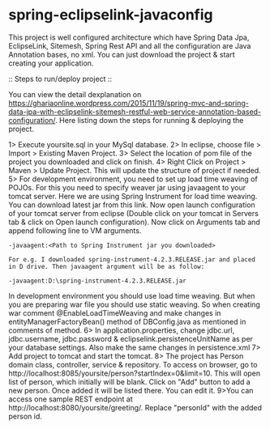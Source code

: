 # spring-eclipselink-javaconfig
This project is well configured architecture which have Spring Data Jpa, EclipseLink, Sitemesh, Spring Rest API and all the configuration are Java Annotation bases, no xml. You can just download the project &amp; start creating your application.

:: Steps to run/deploy project ::

You can view the detail dexplanation on https://ghariaonline.wordpress.com/2015/11/19/spring-mvc-and-spring-data-jpa-with-eclipselink-sitemesh-restful-web-service-annotation-based-configuration/. 
Here listing down the steps for running & deploying the project.


1> Execute yoursite.sql in your MySql database.
2> In eclipse, choose file > Import > Existing Maven Project.
3> Select the location of pom file of the project you downloaded and click on finish.
4> Right Click on Project > Maven > Update Project. This will update the structure of project if needed.
5> For development environment, you need to set up load time weaving of POJOs. For this you need to specify weaver jar using javaagent to your tomcat server. 
   Here we are using  Spring Instrument for load time weaving. You can download latest jar from this link. Now open launch configuration of your tomcat server from eclipse 
   (Double click on your tomcat in Servers tab & click on Open launch configuration). Now click on Arguments tab and append following line to VM arguments.

	-javaagent:<Path to Spring Instrument jar you downloaded>

	For e.g. I downloaded spring-instrument-4.2.3.RELEASE.jar and placed in D drive. Then javaagent argument will be as follow:

	-javaagent:D:\spring-instrument-4.2.3.RELEASE.jar

   In development environment you should use load time weaving. But when you are preparing war file you should use static weaving. 
   So when creating war comment @EnableLoadTimeWeaving and make changes in entityManagerFactoryBean()  method of DBConfig.java as mentioned in comments of method.
6> In application.properties, change jdbc.url, jdbc.username, jdbc.password & eclipselink.persistenceUnitName as per your database settings. Also make the same changes in persistence.xml
7> Add project to tomcat and start the tomcat.
8> The project has Person domain class, controller, service & repository. To access on browser, go to http://localhost:8085/yoursite/person?startIndex=0&limit=10. 
   This will open list of person, which initially will be blank. Click on "Add" button to add a new person. Once added it will be listed there. You can edit it.
9>You can access one sample REST endpoint at http://localhost:8080/yoursite/greeting/<personId>. Replace "personId" with the added person id.